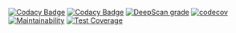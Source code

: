 [![Codacy Badge](https://app.codacy.com/project/badge/Grade/3cb501c09f6940b5a8600d5f068f5c84)](https://www.codacy.com/manual/Ben-Towler/volant?utm_source=github.com&amp;utm_medium=referral&amp;utm_content=Ben-Towler/volant&amp;utm_campaign=Badge_Grade)
[![Codacy Badge](https://app.codacy.com/project/badge/Coverage/3cb501c09f6940b5a8600d5f068f5c84)](https://www.codacy.com/manual/Ben-Towler/volant?utm_source=github.com&utm_medium=referral&utm_content=Ben-Towler/volant&utm_campaign=Badge_Coverage)
[![DeepScan grade](https://deepscan.io/api/teams/8977/projects/12578/branches/194151/badge/grade.svg)](https://deepscan.io/dashboard#view=project&tid=8977&pid=12578&bid=194151)
[![codecov](https://codecov.io/gh/Ben-Towler/volant/branch/master/graph/badge.svg)](https://codecov.io/gh/Ben-Towler/volant)
[![Maintainability](https://api.codeclimate.com/v1/badges/eb29956afdcab21d0f0e/maintainability)](https://codeclimate.com/github/Ben-Towler/volant/maintainability)
[![Test Coverage](https://api.codeclimate.com/v1/badges/eb29956afdcab21d0f0e/test_coverage)](https://codeclimate.com/github/Ben-Towler/volant/test_coverage)
